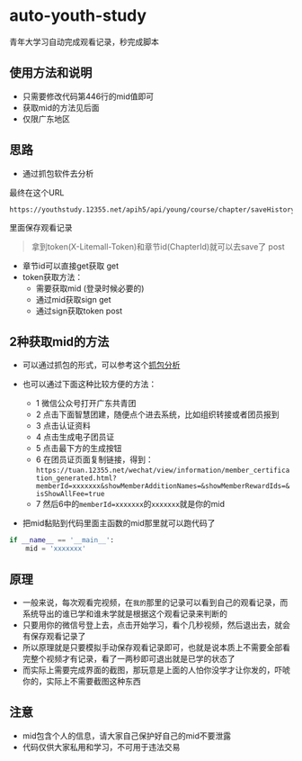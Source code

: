 # auto-youth-study
青年大学习自动完成观看记录，秒完成脚本

## 使用方法和说明
- 只需要修改代码第446行的mid值即可
- 获取mid的方法见后面
- 仅限广东地区

## 思路
- 通过抓包软件去分析

最终在这个URL
```
https://youthstudy.12355.net/apih5/api/young/course/chapter/saveHistory
```
里面保存观看记录
> 拿到token(X-Litemall-Token)和章节id(ChapterId)就可以去save了  post
- 章节id可以直接get获取   get
- token获取方法：
    - 需要获取mid  (登录时候必要的)
    - 通过mid获取sign   get
    - 通过sign获取token   post


## 2种获取mid的方法
- 可以通过抓包的形式，可以参考这个[抓包分析](https://www.zhouxuebin.club/blog/2021/06/01/qndxx/)
- 也可以通过下面这种比较方便的方法：
  - 1 微信公众号打开广东共青团
  - 2 点击下面智慧团建，随便点个进去系统，比如组织转接或者团员报到
  - 3 点击认证资料
  - 4 点击生成电子团员证
  - 5 点击最下方的生成按钮
  - 6 在团员证页面复制链接，得到：```https://tuan.12355.net/wechat/view/information/member_certification_generated.html?memberId=xxxxxxx&showMemberAdditionNames=&showMemberRewardIds=&isShowAllFee=true```
  - 7 然后6中的```memberId=xxxxxxx```的```xxxxxxx```就是你的mid 

- 把mid黏贴到代码里面主函数的mid那里就可以跑代码了
```python
if __name__ == '__main__':
    mid = 'xxxxxxx'
```


## 原理
- 一般来说，每次观看完视频，在```我的```那里的记录可以看到自己的观看记录，而系统导出的谁已学和谁未学就是根据这个观看记录来判断的
- 只要用你的微信号登上去，点击开始学习，看个几秒视频，然后退出去，就会有保存观看记录了
- 所以原理就是只要模拟手动保存观看记录即可，也就是说本质上不需要全部看完整个视频才有记录，看了一两秒即可退出就是已学的状态了
- 而实际上需要完成界面的截图，那玩意是上面的人怕你没学才让你发的，吓唬你的，实际上不需要截图这种东西


## 注意
- mid包含个人的信息，请大家自己保护好自己的mid不要泄露
- 代码仅供大家私用和学习，不可用于违法交易